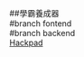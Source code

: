 ##學霸養成器  
#branch fontend  
#branch backend  
[Hackpad](https://hackpad.com/Entresoft-rAjxBomNpxf)  

